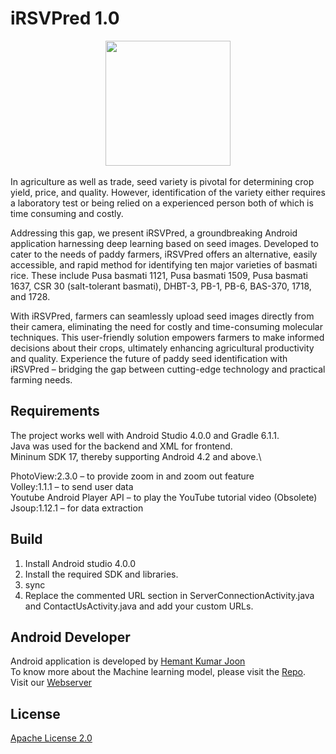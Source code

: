 # iRSVPred 1.0

<div align="center">
  <img src="https://apexbtic.icgeb.res.in/rice/ss_1.jpeg" height="200px">
</div>

<br>
In agriculture as well as trade, seed variety is pivotal for determining crop yield, price, and quality. However, identification of the variety either requires a laboratory test or being relied on a experienced person both of which is time consuming and costly.

Addressing this gap, we present iRSVPred, a groundbreaking Android application harnessing deep learning based on seed images. Developed to cater to the needs of paddy farmers, iRSVPred offers an alternative, easily accessible, and rapid method for identifying ten major varieties of basmati rice. These include Pusa basmati 1121, Pusa basmati 1509, Pusa basmati 1637, CSR 30 (salt-tolerant basmati), DHBT-3, PB-1, PB-6, BAS-370, 1718, and 1728.

With iRSVPred, farmers can seamlessly upload seed images directly from their camera, eliminating the need for costly and time-consuming molecular techniques. This user-friendly solution empowers farmers to make informed decisions about their crops, ultimately enhancing agricultural productivity and quality. Experience the future of paddy seed identification with iRSVPred – bridging the gap between cutting-edge technology and practical farming needs.

## Requirements

The project works well with Android Studio 4.0.0 and Gradle 6.1.1.\
Java was used for the backend and XML for frontend.\
Mininum SDK 17, thereby supporting Android 4.2 and above.\

PhotoView:2.3.0 – to provide zoom in and zoom out feature\
Volley:1.1.1 – to send user data\
Youtube Android Player API – to play the YouTube tutorial video (Obsolete) \
Jsoup:1.12.1 – for data extraction

## Build
1. Install Android studio 4.0.0
2. Install the required SDK and libraries.
3. sync
4. Replace the commented URL section in ServerConnectionActivity.java and ContactUsActivity.java and add your custom URLs.


## Android Developer
Android application is developed by [Hemant Kumar Joon](https://www.linkedin.com/in/hemantjoon/)\
To know more about the Machine learning model, please visit the [Repo](https://github.com/arunsharma8osdd/iRSVPred).\
Visit our [Webserver](https://apexbtic.icgeb.res.in/rice)

## License

[Apache License 2.0](LICENSE)
